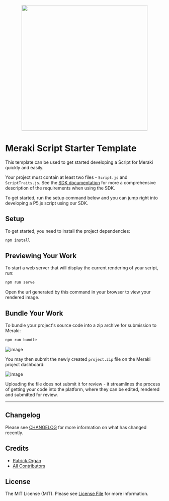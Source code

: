 <p align="center">
    <img style="width: 400px;" src="https://repository-images.githubusercontent.com/448071637/0d3befa7-1dfe-42b6-b360-637a9b00202a" alt="" />
</p>

# Meraki Script Starter Template

This template can be used to get started developing a Script for Meraki quickly and easily.

Your project must contain at least two files - `Script.js` and `ScriptTraits.js`.  See the [SDK documentation](https://github.com/merakigenart/meraki-js-sdk/blob/main/README.md) for more a comprehensive description of the requirements when using the SDK.

To get started, run the setup command below and you can jump right into developing a P5.js script using our SDK.

## Setup

To get started, you need to install the project dependencies:

```bash
npm install
```

## Previewing Your Work

To start a web server that will display the current rendering of your script, run:

```bash
npm run serve
```

Open the url generated by this command in your browser to view your rendered image.

## Bundle Your Work

To bundle your project's source code into a zip archive for submission to Meraki:

```bash
npm run bundle
```

![image](https://user-images.githubusercontent.com/5508707/149685539-105fd57e-ff4a-4511-9aa1-91e49d9458f4.png)

You may then submit the newly created `project.zip` file on the Meraki project dashboard:

![image](https://user-images.githubusercontent.com/5508707/149684950-a04fa8ac-2889-4907-9f88-70b3f3cfe31c.png)

Uploading the file does not submit it for review - it streamlines the process of getting your code into the platform, where they can be edited, rendered and submitted for review.

---

## Changelog

Please see [CHANGELOG](CHANGELOG.md) for more information on what has changed recently.

## Credits

- [Patrick Organ](https://github.com/patinthehat)
- [All Contributors](../../contributors)

## License

The MIT License (MIT). Please see [License File](LICENSE) for more information.
